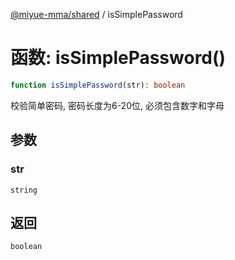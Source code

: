 [@miyue-mma/shared](../index.md) / isSimplePassword

# 函数: isSimplePassword()

```ts
function isSimplePassword(str): boolean
```

校验简单密码, 密码长度为6-20位, 必须包含数字和字母

## 参数

### str

`string`

## 返回

`boolean`
